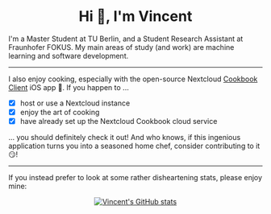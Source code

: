 <div align="center">

# Hi 👋, I'm Vincent

</div>

I'm a Master Student at TU Berlin, and a Student Research Assistant at Fraunhofer FOKUS. My main areas of study (and work) are machine learning and software development.

___

I also enjoy cooking, especially with the open-source Nextcloud [Cookbook Client](https://github.com/VincentMeilinger/Nextcloud-Cookbook-iOS) iOS app 🍉. 
If you happen to ...
- [x] host or use a Nextcloud instance
- [x] enjoy the art of cooking
- [x] have already set up the Nextcloud Cookbook cloud service
  
... you should definitely check it out! 
And who knows, if this ingenious application turns you into a seasoned home chef, consider contributing to it 😏!

___

If you instead prefer to look at some rather disheartening stats, please enjoy mine:

<div align="center">
  
[![Vincent's GitHub stats](https://github-readme-stats.vercel.app/api?username=VincentMeilinger&show_icons=true)](https://github.com/anuraghazra/github-readme-stats)

</div>
